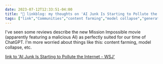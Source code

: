 ---date: 2023-07-12T12:33:51-04:00title: "🔗 linkblog: my thoughts on 'AI Junk Is Starting to Pollute the Internet - WSJ'"tags: ["link","Communities","content farming","model collapse","generative AI","Mission Impossible"]---I've seen some reviews describe the new Mission Impossible movie (apparently featuring a malicious AI) as perfectly suited for our time of ChatGPT. I'm more worried about things like this: content farming, model collapse, etc.   [link to 'AI Junk Is Starting to Pollute the Internet - WSJ'](https://www.wsj.com/articles/chatgpt-already-floods-some-corners-of-the-internet-with-spam-its-just-the-beginning-9c86ea25?mod=rss_Technology)